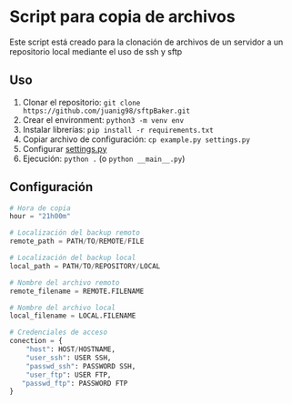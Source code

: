 # Script para copia de archivos

Este script está creado para la clonación de archivos de un servidor a un repositorio local mediante el uso de ssh y sftp

## Uso

1. Clonar el repositorio: `git clone https://github.com/juanig98/sftpBaker.git`
2. Crear el environment: `python3 -m venv env`
3. Instalar librerías: `pip install -r requirements.txt`
4. Copiar archivo de configuración: `cp example.py settings.py` 
5. Configurar [settings.py](./settings.py)
6. Ejecución: `python .` (o `python __main__.py`)

## Configuración 

```python
# Hora de copia
hour = "21h00m"

# Localización del backup remoto
remote_path = PATH/TO/REMOTE/FILE

# Localización del backup local
local_path = PATH/TO/REPOSITORY/LOCAL

# Nombre del archivo remoto
remote_filename = REMOTE.FILENAME

# Nombre del archivo local
local_filename = LOCAL.FILENAME

# Credenciales de acceso 
conection = {
    "host": HOST/HOSTNAME,
    "user_ssh": USER SSH,
    "passwd_ssh": PASSWORD SSH,
    "user_ftp": USER FTP,
   "passwd_ftp": PASSWORD FTP
}
```